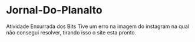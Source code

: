 # Jornal-Do-Planalto
Atividade Enxurrada dos Bits
Tive um erro na imagem do instagram na qual não consegui resolver, tirando isso o site esta pronto.
